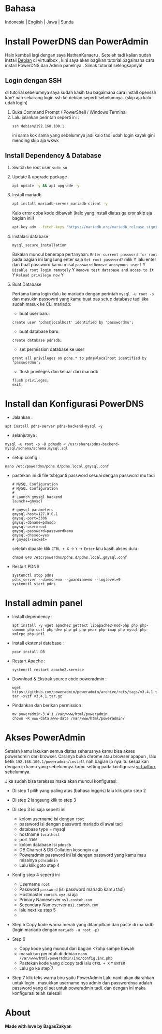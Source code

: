# Bahasa

Indonesia | [English](pdnsinstall.md) | [Jawa](pdnsinstall-jawa.md) | [Sunda](pdnsinstall-sunda.md)

# Install PowerDNS dan PowerAdmin

Halo kembali lagi dengan saya NathanKanaeru . Setelah tadi kalian sudah install [Debian](installdebian.md) di virtualbox , kini saya akan bagikan tutorial bagaimana cara install PowerDNS dan Admin panelnya . Simak tutorial selengkapnya!

## Login dengan SSH

di tutorial sebelumnya saya sudah kasih tau bagaimana cara install openssh kan? nah sekarang login ssh ke debian seperti sebelumnya. (skip aja kalo udah login)
1. Buka Command Prompt / PowerShell / Windows Terminal
2. Lalu jalankan perintah seperti ini :
   ```
   ssh debian@192.168.100.1
   ```
   ini sama kok sama yang sebelumnya jadi kalo tadi udah login kayak gini mending skip aja wkwk

## Install Dependency & Database

1. Switch ke root user
   `sudo su`
   
3. Update & upgrade package
   ```bash
   apt update -y && apt upgrade -y
   ```
   
4. Install mariadb
   ```bash
   apt install mariadb-server mariadb-client -y
   ```
   Kalo error coba kode dibawah (kalo yang install diatas ga eror skip aja bagian ini!)
   ```bash
   apt-key adv --fetch-keys 'https://mariadb.org/mariadb_release_signing_key.asc'
   ```
   
5. Instalasi database
   ```
   mysql_secure_installation
   ```
   Bakalan muncul benerapa pertanyaan:
   `Enter current password for root` pada bagian ini langsung enter saja
   `Set root password?` mlik Y lalu enter dan buat password kamu misal `password`
   `Remove anonymous user?` Y
   `Disable root login remotely` Y
   `Remove test database and acces to it` Y
   `Reload privilege now` Y

6. Buat Database
   
   Pertama tama login dulu ke mariadb dengan perintah `mysql -u root -p` dan masukin passowrd yang kamu buat pas setup database tadi
   jika sudah masuk ke CLI mariadb:
   - buat user baru:
   ```
   create user 'pdns@localhost' identified by 'passwordmu';
   ```
   - buat database baru:
   ```
   create database pdnsdb;
   ```
   - set permission database ke user
   ```
   grant all privileges on pdns.* to pdns@localhost identified by 'passwordmu';
   ```
   - flush privileges dan keluar dari mariadb
   ```
   flush privileges;
   exit;
   ```

# Install dan Konfigurasi PowerDNS
   - Jalankan :
   ```
   apt install pdns-server pdns-backend-mysql -y
   ```
   - selanjutnya :
   ```
   mysql -u root -p -D pdnsdb < /usr/share/pdns-backend-mysql/schema/schema.mysql.sql
   ```
   - setup config :
   ```
   nano /etc/powerdns/pdns.d/pdns.local.gmysql.conf
   ```

  - pastekan ini di file tsb(ganti password sesuai dengan password mu tadi
       ```
       # MySQL Configuration
       # MySQL Configuration
       #
       # Launch gmysql backend
       launch+=gmysql

       # gmysql parameters
       gmysql-host=127.0.0.1
       gmysql-port=3306
       gmysql-dbname=pdnsdb
       gmysql-user=root
       gmysql-password=passwordkamu
       gmysql-dnssec=yes
       # gmysql-socket=
       ```
       setelah dipaste klik `CTRL + X` -> `Y` -> `Enter`
       lalu kasih akses dulu :
       ```
       chmod 640 /etc/powerdns/pdns.d/pdns.local.gmysql.conf
       ```
       
   - Restart PDNS
     ```
     systemctl stop pdns
     pdns_server --daemon=no --guardian=no --loglevel=9
     systemctl start pdns
     ```

# Install admin panel
   - Install dependency :
     ```
     apt install -y wget apache2 gettext libapache2-mod-php php php-common php-curl php-dev php-gd php-pear php-imap php-mysql php-xmlrpc php-intl
     ```
   - Install ekstensi database :
     ```
     pear install DB
     ```
   - Restart Apache :
     ```
     systemctl restart apache2.service
     ```
   - Download & Ekstrak source code poweradmin :
     ```
     wget https://github.com/poweradmin/poweradmin/archive/refs/tags/v3.4.1.tar.gz
     tar -xvzf v3.4.1.tar.gz
     ```
   - Pindahkan dan berikan permission :
     ```
     mv poweradmin-3.4.1 /var/www/html/poweradmin
     chown -R www-data:www-data /var/www/html/poweradmin/
     ```

# Akses PowerAdmin

Setelah kamu lakukan semua diatas seharusnya kamu bisa akses poweradmin dari browser. Caranya buka chrome atau browser apapun , lalu ketik `192.168.100.1/poweradmin/install` nah bagian ip nya itu sesuaikan dengan ip kamu yang sebelumnya kamu setting pada konfigurasi [virtualbox](debianinstall.md) sebelumnya.

Jika sudah bisa terakses maka akan muncul konfigurasi:
- Di step 1 pilih yang paling atas (bahasa inggris) lalu klik goto step 2
- Di step 2 langsung klik to step 3

- Di step 3 isi saja seperti ini
  - kolom username isi dengan `root`
  - password isi dengan password mariadb di awal tadi
  - database type = mysql
  - hostname `localhost`
  - port `3306`
  - kolom database isi `pdnsdb`
  - DB Charset & DB Collation kosongin aja
  - Poweradmin password ini isi dengan password yang kamu mau misalnya `pdnsadmin`
  - Lalu klik goto step 4

- Konfig step 4 seperti ini
  - Username `root`
  - Password `password` (isi password mariadb kamu tadi)
  - Hostmaster `contoh.xyz` isi aja
  - Primary Nameserver `ns1.contoh.com`
  - Secondary Nameserver `ns2.contoh.com`
  - lalu next ke step 5
  - 
- Step 5
  Copy kode warna merah yang ditampilkan dan paste di mariadb (login mariadb dengan `mariadb -u root -p`)

- Step 6
  - Copy kode yang muncul dari bagian <?php sampe bawah
  - masukkan perintah di debian `nano /var/www/html/poweradmin/inc/config.inc.php`
  - Pastekan kode yang dicopy tadi lalu `CTRL + X` `Y` `ENTER`
  - Lalu go ke step 7
 
- Step 7
klik teks warna biru yaitu PowerAdmin
Lalu nanti akan diarahkan untuk login . masukkan username nya admin dan passwordnya adalah password yang di set untuk poweradmin tadi. dan dengan ini maka konfigurasi telah selesai!

# About
**Made with love by BagasZakyan**
